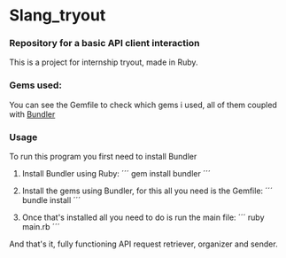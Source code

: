 # Slang_tryout
### Repository for a basic API client interaction ###

This is a project for internship tryout, made in Ruby.

### Gems used: ###
You can see the Gemfile to check which gems i used, all of them coupled with [Bundler](https://bundler.io/)

### Usage ###
To run this program you first need to install Bundler

1. Install Bundler using Ruby:
´´´
gem install bundler
´´´

2. Install the gems using Bundler, for this all you need is the Gemfile:
´´´
bundle install
´´´

3. Once that's installed all you need to do is run the main file:
´´´
ruby main.rb
´´´

And that's it, fully functioning API request retriever, organizer and sender.
